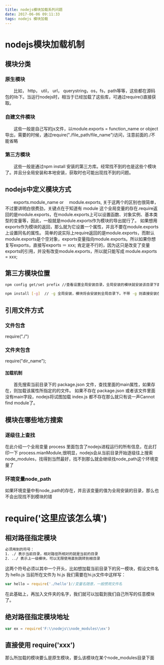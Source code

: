 ```yaml
---
title: nodejs模块加载系列问题
date: 2017-06-06 09:11:33
tags: nodejs 模块加载
---
```


# nodejs模块加载机制

## 模块分类

### 原生模块
　　比如， http， util， url， querystring，os，fs，path等等，这些都在源码包的lib下。当运行nodejs时，相当于已经加载了这些库，可通过require()直接获取。

### 自建文件模块
　　这些一般是自己写的js文件，以module.exports = function_name or object 导出，需要的时候，通过require("./file_path/file_name")访问，注意前面的./不能省略
<!-- more -->
### 第三方模块
　　这些一般是通过npm install 安装的第三方库。经常找不到的也是这些个模块了。并且分全局安装和本地安装，获取时也可能出现找不到的问题。

## nodejs中定义模块方式
　　exports.module_name or 　module.exports, 关于这两个的区别也很简单，不过要讲明白很费劲，关键点在于知道有 module 这个全局变量的存在.require返回的是module.exports，在module.exports上可以设置函数、对象实例、基本类型的变量等，因此，一般就是module.exports作为模块的导出就行了。
如果想用exports作为模块的返回，那么就为它设置一个属性，并且不要在module.exports上设置同名的属性。
简单的说实际上require返回的是module.exports，而默认module.exports是个空对象，exports变量指向module.exports。所以如果你想复写exports，直接写exports ＝ xxx; 肯定是不行的，因为这只是改变了变量exports的引用，并没有改变module.exports，所以就只能写成 module.exports = xxx;
## 第三方模块位置
```bash
npm config get/set prefix //查看设置全局安装目录，全局安装的模块就安装该目录下面的node_modules目录下

npm install [-g]  // -g 全局安装，模块将会安装到全局目录下。不带 -g 则直接安装在当前所在目录下，即为本地安装

```

## 引用文件方式
### 文件包含
require("./")
### 文件夹包含
require("dir_name");
#### 加载机制
&emsp;&emsp;首先搜索当前目录下的 package.json 文件，查找里面的main属性，如果存在，则加载该属性所指定的的文件。
如果不存在 package.json 或者该文件里面没有main字段，nodejs将试图加载 index.js 都不存在那么就只有说一声Cannot find module了。

## 模块在哪些地方搜索
### 逐级往上查找
在此介绍一个全局变量  process   里面包含了nodejs进程运行的所有信息，在此打印一下 process.mianModule,很明显，nodejs会从当前目录开始逐级往上搜索node_modules，找得到当然最好，找不到那么就会继续找node_path这个环境变量了
### 环境变量node_path
如果环境变量中有node_path的存在，并且该变量的值为全局安装的目录，那么也不会出现找不到模块的错

# require('这里应该怎么填')
## 相对路径指定模块
```bash
必须用到的符号： 
1. ./ 表示当前目录，相对路径所相对的就是当前的目录
2. ../ 表示上一级模块，可以无限使用直到跳转到根目录

```
这两个符号必须以其中一个开头，比如想加载当前目录下的另一模块，假设文件名为 hello.js 当前所在文件为 hi.js 我们需要在hi.js文件中这样写：
```javascript
var hello = require('./hello')//变量名随意，一般惯用文件名
```
在此基础上，再加入文件夹的名字，我们就可以加载到我们自己所写的任意模块了。
## 绝对路径指定模块地址
```javascript
var ex = require('F:\\nodejs\\node_modules\\ex')
```
## 直接使用 require('xxx')
那么所加载的模块要么是原生模块，要么该模块在某个node_modules目录下面